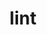 ---
category: 4-letters
denotation: null
name: lint
reference_link: https://www.etymonline.com/word/lint
root_language: null
root_name: null
title: lint
type: free
word_sums:
- respelling: lint
  sum: 'Lint + '
---